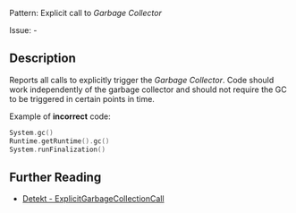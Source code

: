 Pattern: Explicit call to _Garbage Collector_

Issue: -

## Description

Reports all calls to explicitly trigger the _Garbage Collector_. Code should work independently of the garbage collector and should not require the GC to be triggered in certain points in time.

Example of **incorrect** code:

```kotlin
System.gc()
Runtime.getRuntime().gc()
System.runFinalization()
```

## Further Reading

* [Detekt - ExplicitGarbageCollectionCall](https://arturbosch.github.io/detekt/potential-bugs.html#explicitgarbagecollectioncall)